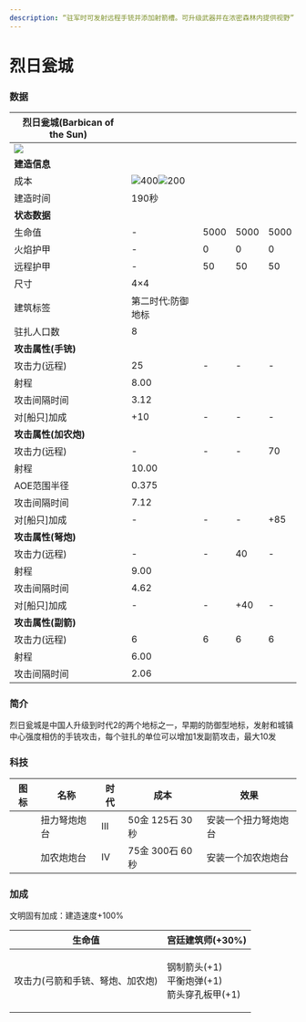 ```yaml
---
description: “驻军时可发射远程手铳并添加射箭槽。可升级武器并在浓密森林内提供视野”
---
```


# 烈日瓮城

### 数据

| 烈日瓮城(Barbican of the Sun)                                                                                                  |                                                                                                                                                                                                      |      |      |      |
| -------------------------------------------------------------------------------------------------------------------------- | ---------------------------------------------------------------------------------------------------------------------------------------------------------------------------------------------------- | ---- | ---- | ---- |
| ![](https://seicing-1257171891.cos.ap-nanjing.myqcloud.com/3fatcatpool/aoe4/tech/%E7%83%88%E6%97%A5%E7%93%AE%E5%9F%8E.png) |                                                                                                                                                                                                      |      |      |      |
| **建造信息**                                                                                                                   |                                                                                                                                                                                                      |      |      |      |
| 成本                                                                                                                         | ![](https://seicing-1257171891.cos.ap-nanjing.myqcloud.com/3fatcatpool/aoe4/tech/%E8%82%89.png)400![](https://seicing-1257171891.cos.ap-nanjing.myqcloud.com/3fatcatpool/aoe4/tech/%E9%87%91.png)200 |      |      |      |
| 建造时间                                                                                                                       | 190秒                                                                                                                                                                                                 |      |      |      |
| **状态数据**                                                                                                                   |                                                                                                                                                                                                      |      |      |      |
| 生命值                                                                                                                        | -                                                                                                                                                                                                    | 5000 | 5000 | 5000 |
| 火焰护甲                                                                                                                       | -                                                                                                                                                                                                    | 0    | 0    | 0    |
| 远程护甲                                                                                                                       | -                                                                                                                                                                                                    | 50   | 50   | 50   |
| 尺寸                                                                                                                         | 4×4                                                                                                                                                                                                  |      |      |      |
| 建筑标签                                                                                                                       | 第二时代:防御地标                                                                                                                                                                                            |      |      |      |
| 驻扎人口数                                                                                                                      | 8                                                                                                                                                                                                    |      |      |      |
| **攻击属性(手铳)**                                                                                                               |                                                                                                                                                                                                      |      |      |      |
| 攻击力(远程)                                                                                                                    | 25                                                                                                                                                                                                   | -    | -    | -    |
| 射程                                                                                                                         | 8.00                                                                                                                                                                                                 |      |      |      |
| 攻击间隔时间                                                                                                                     | 3.12                                                                                                                                                                                                 |      |      |      |
| 对\[船只]加成                                                                                                                   | +10                                                                                                                                                                                                  | -    | -    | -    |
| **攻击属性(加农炮)**                                                                                                              |                                                                                                                                                                                                      |      |      |      |
| 攻击力(远程)                                                                                                                    | -                                                                                                                                                                                                    | -    | -    | 70   |
| 射程                                                                                                                         | 10.00                                                                                                                                                                                                |      |      |      |
| AOE范围半径                                                                                                                    | 0.375                                                                                                                                                                                                |      |      |      |
| 攻击间隔时间                                                                                                                     | 7.12                                                                                                                                                                                                 |      |      |      |
| 对\[船只]加成                                                                                                                   | -                                                                                                                                                                                                    | -    | -    | +85  |
| **攻击属性(弩炮)**                                                                                                               |                                                                                                                                                                                                      |      |      |      |
| 攻击力(远程)                                                                                                                    | -                                                                                                                                                                                                    | -    | 40   | -    |
| 射程                                                                                                                         | 9.00                                                                                                                                                                                                 |      |      |      |
| 攻击间隔时间                                                                                                                     | 4.62                                                                                                                                                                                                 |      |      |      |
| 对\[船只]加成                                                                                                                   | -                                                                                                                                                                                                    | -    | +40  | -    |
| **攻击属性(副箭)**                                                                                                               |                                                                                                                                                                                                      |      |      |      |
| 攻击力(远程)                                                                                                                    | 6                                                                                                                                                                                                    | 6    | 6    | 6    |
| 射程                                                                                                                         | 6.00                                                                                                                                                                                                 |      |      |      |
| 攻击间隔时间                                                                                                                     | 2.06                                                                                                                                                                                                 |      |      |      |

### 简介 <a href="#jia" id="jia"></a>

烈日瓮城是中国人升级到时代2的两个地标之一，早期的防御型地标，发射和城镇中心强度相仿的手铳攻击，每个驻扎的单位可以增加1发副箭攻击，最大10发

### 科技 <a href="#sp1" id="sp1"></a>

| 图标                                                                                                                                                                          | 名称     | 时代 | 成本           | 效果         |
| --------------------------------------------------------------------------------------------------------------------------------------------------------------------------- | ------ | -- | ------------ | ---------- |
| <img src="https://seicing-1257171891.cos.ap-nanjing.myqcloud.com/3fatcatpool/aoe4/tech/%E6%89%AD%E5%8A%9B%E5%BC%A9%E7%82%AE%E7%82%AE%E5%8F%B0.png" alt="" data-size="line"> | 扭力弩炮炮台 | Ⅲ  | 50金 125石 30秒 | 安装一个扭力弩炮炮台 |
| <img src="https://seicing-1257171891.cos.ap-nanjing.myqcloud.com/3fatcatpool/aoe4/tech/%E5%8A%A0%E5%86%9C%E7%82%AE%E7%82%AE%E5%8F%B0.png" alt="" data-size="line">          | 加农炮炮台  | Ⅳ  | 75金 300石 60秒 | 安装一个加农炮炮台  |

### 加成 <a href="#sp" id="sp"></a>

文明固有加成：建造速度+100%

| 生命值               | <img src="https://seicing-1257171891.cos.ap-nanjing.myqcloud.com/3fatcatpool/aoe4/tech/%E5%AE%AB%E5%BB%B7%E5%BB%BA%E7%AD%91%E5%B8%88.png" alt="" data-size="line">宫廷建筑师(+30%)                                                                                                                                                                                                                                                                                                                                                          |
| ----------------- | -------------------------------------------------------------------------------------------------------------------------------------------------------------------------------------------------------------------------------------------------------------------------------------------------------------------------------------------------------------------------------------------------------------------------------------------------------------------------------------------------------------------------------------- |
| 攻击力(弓箭和手铳、弩炮、加农炮) | <p><img src="https://seicing-1257171891.cos.ap-nanjing.myqcloud.com/3fatcatpool/aoe4/tech/%E9%92%A2%E5%88%B6%E7%AE%AD%E5%A4%B4.png" alt="" data-size="line">钢制箭头(+1)<br><img src="https://seicing-1257171891.cos.ap-nanjing.myqcloud.com/3fatcatpool/aoe4/tech/%E5%B9%B3%E8%A1%A1%E7%82%AE%E5%BC%B9.png" alt="" data-size="line">平衡炮弹(+1)<br><img src="https://seicing-1257171891.cos.ap-nanjing.myqcloud.com/3fatcatpool/aoe4/tech/%E7%AE%AD%E5%A4%B4%E7%A9%BF%E5%AD%94%E6%9D%BF%E7%94%B2.png" alt="" data-size="line">箭头穿孔板甲(+1)</p> |
